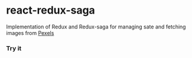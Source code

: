 # react-redux-saga
Implementation of Redux and Redux-saga for managing sate and fetching images from [Pexels](https://pexels.com)
### Try it

